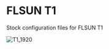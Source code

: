 # FLSUN T1
Stock configuration files for FLSUN T1

![T1_1920](https://github.com/user-attachments/assets/dc1c554a-2021-454b-a7b2-21b0591a950e)
